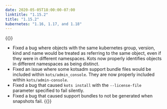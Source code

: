 ```yaml
---
date: 2020-05-05T18:00:00-07:00
linktitle: "1.15.2"
title: "1.15.2"
kubernetes: "1.16, 1.17, and 1.18"
---
```


{{<fixes>}}
* Fixed a bug where objects with the same kubernetes group, version, kind and name would be treated as referring to the same object, even if they were in different namespaces. Kots now properly identifies objects in different namespaces as being distinct.
* Fixed an issue where some kotsadm support bundle files would be included within `kots/admin_console`. They are now properly included within `kots/admin-console`.
* Fixed a bug that caused `kots install` with the `--license-file` parameter specified to fail silently.
* Fixed a bug that caused support bundles to not be generated when snapshots fail.
{{</fixes>}}
